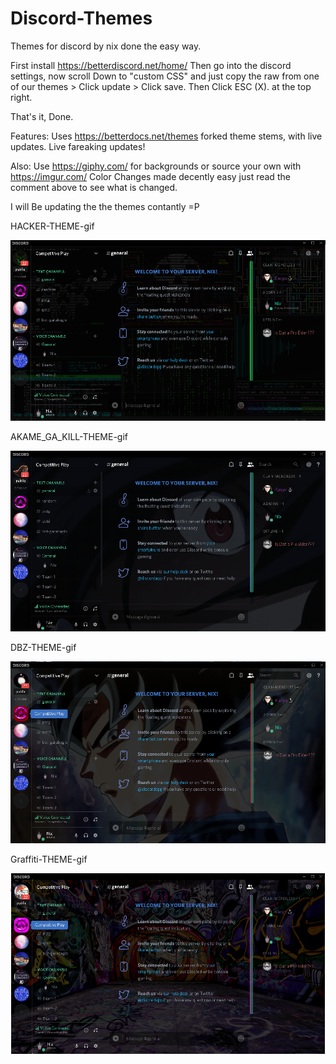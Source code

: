 # Discord-Themes
Themes for discord by nix done the easy way.


First install https://betterdiscord.net/home/
Then go into the discord settings, now scroll Down to "custom CSS" and just copy the raw from one of our themes > Click update > Click save. Then Click ESC (X). at the top right.

That's it, Done.

Features:
Uses https://betterdocs.net/themes forked theme stems, with live updates. Live fareaking updates!

Also:
Use https://giphy.com/ for backgrounds or source your own with https://imgur.com/
Color Changes made decently easy just read the comment above to see what is changed.


I will Be updating the the themes contantly =P

HACKER-THEME-gif

![ScreenShot](https://github.com/AdaliceGroup/Discord-Themes/blob/master/images/Hacker-Theme.PNG)

AKAME_GA_KILL-THEME-gif

![ScreenShot](https://github.com/AdaliceGroup/Discord-Themes/blob/master/images/Akame-ga-kill-theme.PNG)

DBZ-THEME-gif

![ScreenShot](https://github.com/AdaliceGroup/Discord-Themes/blob/master/images/DBZ-theme.PNG)



Graffiti-THEME-gif

![ScreenShot](https://github.com/AdaliceGroup/Discord-Themes/blob/master/images/Graff-Theme.PNG)
